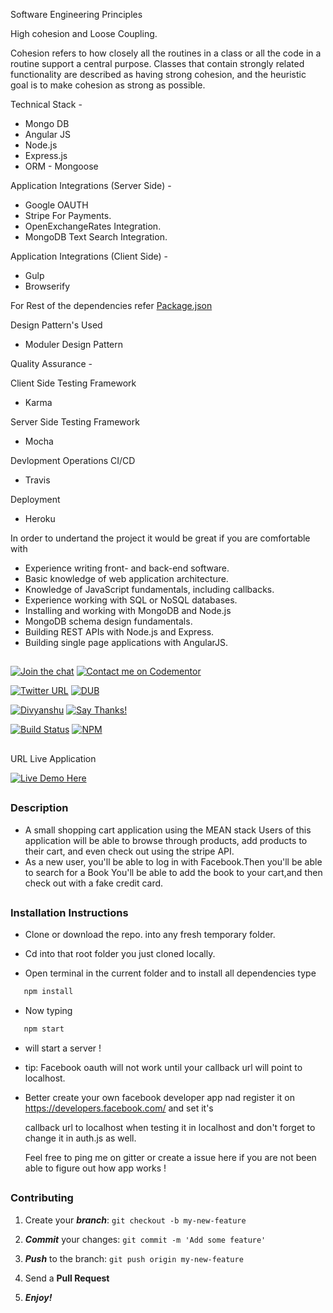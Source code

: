 
Software Engineering Principles

High cohesion and Loose Coupling.

Cohesion refers to how closely all the routines in a class or all the code in a routine support a central purpose. Classes that contain strongly related functionality are described as having strong cohesion, and the heuristic goal is to make cohesion as strong as possible.

Technical Stack - 
* Mongo DB
* Angular JS
* Node.js
* Express.js
* ORM - Mongoose

Application Integrations (Server Side) -
* Google OAUTH
* Stripe For Payments.
* OpenExchangeRates Integration.
* MongoDB Text Search Integration.

Application Integrations (Client Side) -
* Gulp
* Browserify

For Rest of the dependencies refer [Package.json](https://github.com/divyanshu-rawat/My-Mean-Stack-Application/blob/master/package.json)

Design Pattern's Used
* Moduler Design Pattern

Quality Assurance -

Client Side Testing Framework
* Karma

Server Side Testing Framework
* Mocha

Devlopment Operations
CI/CD 
* Travis

Deployment
* Heroku

In order to undertand the project it would be great if you are comfortable with

* Experience writing front- and back-end software.
* Basic knowledge of web application architecture.
* Knowledge of JavaScript fundamentals, including callbacks.
* Experience working with SQL or NoSQL databases.
* Installing and working with MongoDB and Node.js
* MongoDB schema design fundamentals.
* Building REST APIs with Node.js and Express.
* Building single page applications with AngularJS.
##

[![Join the chat](https://img.shields.io/badge/gitter-join%20chat%20%E2%86%92-brightgreen.svg)](https://gitter.im/divyanshu001)
[![Contact me on Codementor](https://cdn.codementor.io/badges/contact_me_github.svg)](https://www.codementor.io/divyanshurawat?utm_source=github&utm_medium=button&utm_term=divyanshurawat&utm_campaign=github)

[![Twitter URL](https://img.shields.io/twitter/url/http/shields.io.svg?style=social)](https://twitter.com/r46956)
[![DUB](https://img.shields.io/dub/l/vibe-d.svg?style=flat)](#)

[![Divyanshu](https://img.shields.io/badge/divyanshu-owner-brightgreen.svg?style=flat)](http://www.divyanshurawat.in)
[![Say Thanks!](https://img.shields.io/badge/Say%20Thanks-!-1EAEDB.svg)](https://saythanks.io/to/divyanshu-rawat)

[![Build Status](https://travis-ci.org/divyanshu-rawat/JS-Testing.svg?branch=master)](https://travis-ci.org/divyanshu-rawat/JS-Testing)
[![NPM](https://img.shields.io/badge/npm-v3.10.10-blue.svg)](https://www.npmjs.com/package/npm)

##

URL Live Application

[![Live Demo Here](https://img.shields.io/badge/website-up-orange.svg)](https://mymeanstackapplication.herokuapp.com)

##

### Description

* A small shopping cart application using the MEAN stack Users of this application will be able to browse through products,
  add products to their cart, and even check out using the stripe API.
* As a new user, you'll be able to log in with Facebook.Then you'll be able to search for a Book
  You'll be able to add the book to your cart,and then check out with a fake credit card.

##

### Installation Instructions

* Clone or download the repo. into any fresh temporary folder.

* Cd into that root folder you just cloned locally.

* Open terminal in the current folder and to install all dependencies type 

```javascript
   npm install 
```

* Now typing 

```javascript
   npm start 
```

* will start a server !

* tip: Facebook oauth will not work until your callback url will point to localhost.

* Better create your own facebook developer app nad register it on https://developers.facebook.com/ and set it's
  
  callback url to localhost when testing it in localhost and don't forget to change it in auth.js as well.
  
  Feel free to ping me on gitter or create a issue here if you are not been able to figure out how app works !

##

### Contributing

1. Create your **_branch_**: `git checkout -b my-new-feature`

2. **_Commit_** your changes: `git commit -m 'Add some feature'`

3. **_Push_** to the branch: `git push origin my-new-feature`

4. Send a **Pull Request**

5. **_Enjoy!_**

##

